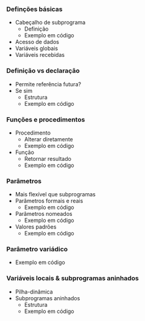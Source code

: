 ### Definções básicas 
- Cabeçalho de subprograma
  - Definição
  - Exemplo em código
- Acesso de dados
 - Variáveis globais
 - Variáveis recebidas

### Definição vs declaração
- Permite referência futura?
- Se sim
  - Estrutura
  - Exemplo em código

### Funções e procedimentos
- Procedimento
  - Alterar diretamente
  - Exemplo em código
- Função
  - Retornar resultado
  - Exemplo em código

### Parâmetros
- Mais flexível que subprogramas
- Parâmetros formais e reais
  - Exemplo em código
- Parâmetros nomeados
  - Exemplo em código
- Valores padrões
  - Exemplo em código

### Parâmetro variádico 
- Exemplo em código

### Variáveis locais & subprogramas aninhados
- Pilha-dinâmica
- Subprogramas aninhados
  - Estrutura
  - Exemplo em código
